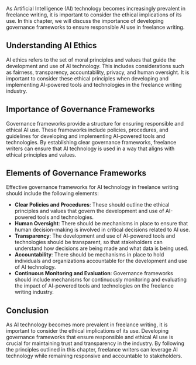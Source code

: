
As Artificial Intelligence (AI) technology becomes increasingly prevalent in freelance writing, it is important to consider the ethical implications of its use. In this chapter, we will discuss the importance of developing governance frameworks to ensure responsible AI use in freelance writing.

Understanding AI Ethics
-----------------------

AI ethics refers to the set of moral principles and values that guide the development and use of AI technology. This includes considerations such as fairness, transparency, accountability, privacy, and human oversight. It is important to consider these ethical principles when developing and implementing AI-powered tools and technologies in the freelance writing industry.

Importance of Governance Frameworks
-----------------------------------

Governance frameworks provide a structure for ensuring responsible and ethical AI use. These frameworks include policies, procedures, and guidelines for developing and implementing AI-powered tools and technologies. By establishing clear governance frameworks, freelance writers can ensure that AI technology is used in a way that aligns with ethical principles and values.

Elements of Governance Frameworks
---------------------------------

Effective governance frameworks for AI technology in freelance writing should include the following elements:

* **Clear Policies and Procedures**: These should outline the ethical principles and values that govern the development and use of AI-powered tools and technologies.
* **Human Oversight**: There should be mechanisms in place to ensure that human decision-making is involved in critical decisions related to AI use.
* **Transparency**: The development and use of AI-powered tools and technologies should be transparent, so that stakeholders can understand how decisions are being made and what data is being used.
* **Accountability**: There should be mechanisms in place to hold individuals and organizations accountable for the development and use of AI technology.
* **Continuous Monitoring and Evaluation**: Governance frameworks should include mechanisms for continuously monitoring and evaluating the impact of AI-powered tools and technologies on the freelance writing industry.

Conclusion
----------

As AI technology becomes more prevalent in freelance writing, it is important to consider the ethical implications of its use. Developing governance frameworks that ensure responsible and ethical AI use is crucial for maintaining trust and transparency in the industry. By following the principles outlined in this chapter, freelance writers can leverage AI technology while remaining responsive and accountable to stakeholders.

